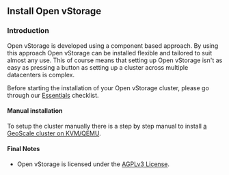 ## Install Open vStorage

### Introduction
Open vStorage is developed using a component based approach. By using this approach Open vStorage can be installed flexible and tailored to suit almost any use.
This of course means that setting up Open vStorage isn't as easy as pressing a button as setting up a cluster across multiple datacenters is complex.

Before starting the installation of your Open vStorage cluster, please go through our [Essentials](essentials.md) checklist.


#### Manual installation
To setup the cluster manually there is a step by step manual to install [a GeoScale cluster on KVM/QEMU](geoscale.md).

#### Final Notes
* Open vStorage is licensed under the [AGPLv3 License](http://www.gnu.org/licenses/agpl.html).